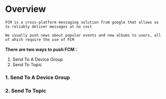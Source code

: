 # Overview

```
FCM is a cross-platform messaging solution from google that allows us to reliably deliver messages at no cost

We usually push news about popular events and new albums to users, all of which require the use of FCM
```

**There are two ways to push FCM：**

1. Send To A Device Group
2. Send To Topic

### 1. Send To A Device Group



### 2. Send To Topic